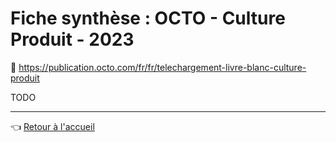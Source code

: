 # Fiche synthèse : OCTO - Culture Produit - 2023

:link: <https://publication.octo.com/fr/fr/telechargement-livre-blanc-culture-produit>

TODO

---
:point_left: [Retour à l'accueil](../README.md)
